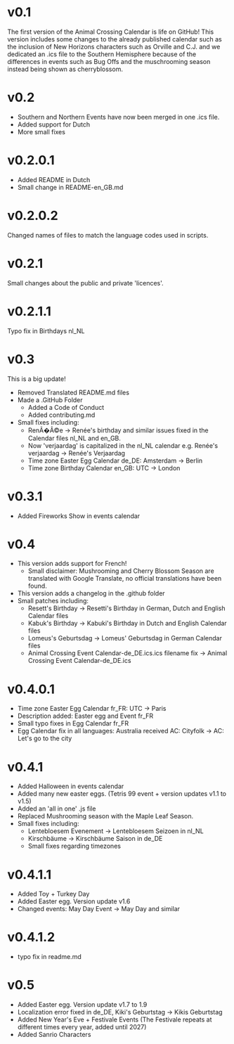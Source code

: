 # v0.1
The first version of the Animal Crossing Calendar is life on GitHub!
This version includes some changes to the already published calendar such as the inclusion of New Horizons characters such as Orville and C.J. and we dedicated an .ics file to the Southern Hemisphere because of the differences in events such as Bug Offs and the muschrooming season instead being shown as cherryblossom.
# v0.2
- Southern and Northern Events have now been merged in one .ics file.
- Added support for Dutch
- More small fixes
# v0.2.0.1
- Added README in Dutch
- Small change in README-en_GB.md
# v0.2.0.2
Changed names of files to match the language codes used in scripts.
# v0.2.1
Small changes about the public and private 'licences'.
# v0.2.1.1
Typo fix in Birthdays nl_NL
# v0.3
This is a big update!

- Removed Translated README.md files
- Made a .GitHub Folder
  - Added a Code of Conduct
  - Added contributing.md
- Small fixes including:
  - RenÃ�Â©e → Renée's birthday and similar issues fixed in the Calendar files nl_NL and en_GB.
  - Now 'verjaardag' is capitalized in the nl_NL calendar e.g. Renée's verjaardag → Renée's Verjaardag
  - Time zone Easter Egg Calendar de_DE: Amsterdam → Berlin
  - Time zone Birthday Calendar en_GB: UTC → London
# v0.3.1
- Added Fireworks Show in events calendar
# v0.4
- This version adds support for French!
  - Small disclaimer: Mushrooming and Cherry Blossom Season are translated with Google Translate, no official translations have been found.
- This version adds a changelog in the .github folder
- Small patches including:
  - Resett's Birthday → Resetti's Birthday in German, Dutch and English Calendar files
  - Kabuk's Birthday → Kabuki's Birthday in Dutch and English Calendar files
  - Lomeus's Geburtsdag → Lomeus' Geburtsdag in German Calendar files
  - Animal Crossing Event Calendar-de_DE.ics.ics filename fix → Animal Crossing Event Calendar-de_DE.ics
 # v0.4.0.1
- Time zone Easter Egg Calendar fr_FR: UTC → Paris
- Description added: Easter egg and Event fr_FR
- Small typo fixes in Egg Calendar fr_FR
- Egg Calendar fix in all languages: Australia received AC: Cityfolk → AC: Let's go to the city
# v0.4.1
- Added Halloween in events calendar
- Added many new easter eggs. (Tetris 99 event + version updates v1.1 to v1.5)
- Added an 'all in one' .js file
- Replaced Mushrooming season with the Maple Leaf Season.
- Small fixes including:
  - Lentebloesem Evenement → Lentebloesem Seizoen in nl_NL
  - Kirschbäume → Kirschbäume Saison in de_DE
  - Small fixes regarding timezones
# v0.4.1.1
- Added Toy + Turkey Day
- Added Easter egg. Version update v1.6
- Changed events: May Day Event → May Day and similar
# v0.4.1.2
- typo fix in readme.md
# v0.5
- Added Easter egg. Version update v1.7 to 1.9
- Localization error fixed in de_DE, Kiki's Geburtstag → Kikis Geburtstag
- Added New Year's Eve + Festivale Events (The Festivale repeats at different times every year, added until 2027)
- Added Sanrio Characters
